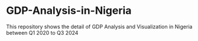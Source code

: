 # GDP-Analysis-in-Nigeria
This repository shows the detail of GDP Analysis and Visualization in Nigeria between Q1 2020 to Q3 2024
